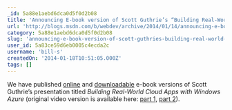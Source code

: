 ```yaml
---
_id: 5a88e1aebd6dca0d5f0d2b08
title: 'Announcing E-book version of Scott Guthrie’s “Building Real-World Cloud Apps with Windows Azure”'
url: 'http://blogs.msdn.com/b/webdev/archive/2014/01/14/announcing-e-book-version-of-scott-guthrie-s-building-real-world-cloud-apps-with-windows-azure.aspx'
category: 5a88e1aebd6dca0d5f0d2b08
slug: 'announcing-e-book-version-of-scott-guthries-building-real-world-cloud-apps-with-windows-azure'
user_id: 5a83ce59d6eb0005c4ecda2c
username: 'bill-s'
createdOn: '2014-01-18T10:51:05.000Z'
tags: []
---
```


We have published <a href="http://asp.net/aspnet/overview/developing-apps-with-windows-azure/building-real-world-cloud-apps-with-windows-azure/introduction">online</a> and <a href="http://archive.msdn.microsoft.com/Project/Download/FileDownload.aspx?ProjectName=aspnetmsdnexamples&amp;DownloadId=16477">downloadable</a> e-book versions of Scott Guthrie’s presentation titled <em>Building Real-World Cloud Apps with Windows Azure</em> (original video version is available here: <a href="http://channel9.msdn.com/Events/TechEd/Australia/2013/AZR324">part 1</a>, <a href="http://channel9.msdn.com/Events/TechEd/Australia/2013/AZR325">part 2</a>).
